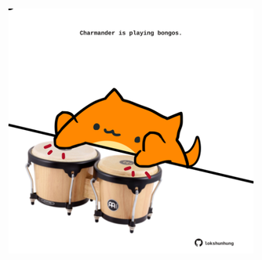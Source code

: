 <!-- built at 19/08/2025, 13:08:12 UTC -->
<p align="center">
  <img width="500" height="500" src="./ReadmeImage.svg">
</p>
